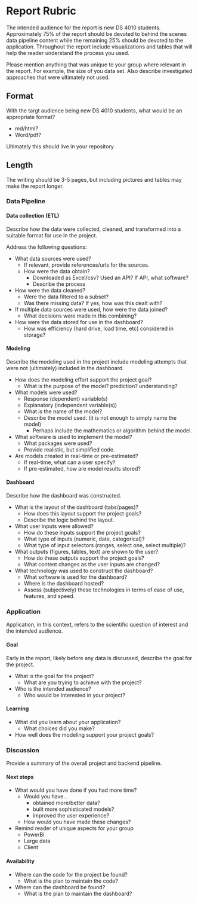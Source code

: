 # Report Rubric

The intended audience for the report is new DS 4010 students. 
Approximately 75% of the report should be devoted to behind the scenes data 
pipeline content while the remaining 25% should be devoted to the application. 
Throughout the report include visualizations and tables that will help the 
reader understand the process you used. 

Please mention anything that was unique to your group where relevant in the 
report. For example, the size of you data set. 
Also describe investigated approaches that were ultimately not used. 


## Format

With the targt audience being new DS 4010 students, what would be an appropriate
format?

- md/html?
- Word/pdf?

Ultimately this should live in your repository

## Length

The writing should be 3-5 pages, 
but including pictures and tables may make the report longer. 


### Data Pipeline



#### Data collection (ETL)

Describe how the data were collected, cleaned, and transformed into a suitable
format for use in the project.

Address the following questions:

- What data sources were used?
  - If relevant, provide references/urls for the sources.
  - How were the data obtain?
    - Downloaded as Excel/csv? Used an API? If API, what software?
    - Describe the process
- How were the data cleaned? 
  - Were the data filtered to a subset?
  - Was there missing data? If yes, how was this dealt with?
- If multiple data sources were used, how were the data joined?
  - What decisions were made in this combining?
- How were the data stored for use in the dashboard?
  - How was efficiency (hard drive, load time, etc) considered in storage?
  
#### Modeling

Describe the modeling used in the project include modeling attempts that were
not (ultimately) included in the dashboard. 

- How does the modeling effort support the project goal?
  - What is the purpose of the model? prediction? understanding?
- What models were used?
  - Response (dependent) variable(s)
  - Explanatory (independent variable(s))
  - What is the name of the model?
  - Describe the model used. (it is not enough to simply name the model)
    - Perhaps include the mathematics or algorithm behind the model.
- What software is used to implement the model? 
  - What packages were used? 
  - Provide realistic, but simplified code.
- Are models created in real-time or pre-estimated?
  - If real-time, what can a user specify?
  - If pre-estimated, how are model results stored?

#### Dashboard

Describe how the dashboard was constructed.

- What is the layout of the dashboard (tabs/pages)?
  - How does this layout support the project goals?
  - Describe the logic behind the layout.
- What user inputs were allowed?
  - How do these inputs support the project goals?
  - What type of inputs (numeric, date, categorical)?
  - What type of input selectors (ranges, select one, select multiple)?
- What outputs (figures, tables, text) are shown to the user?
  - How do these outputs support the project goals?
  - What content changes as the user inputs are changed?
- What technology was used to construct the dashboard?
  - What software is used for the dashboard?
  - Where is the dashboard hosted?
  - Assess (subjectively) these technologies in terms of ease of use, features, and speed.



### Application

Application, in this context, refers to the scientific question of interest and
the intended audience.

#### Goal

Early in the report, likely before any data is discussed, describe the goal
for the project.

- What is the goal for the project?
  - What are you trying to achieve with the project?
- Who is the intended audience?
  - Who would be interested in your project?
  
#### Learning

- What did you learn about your application? 
  - What choices did you make? 
- How well does the modeling support your project goals?


### Discussion

Provide a summary of the overall project and backend pipeline.

#### Next steps

- What would you have done if you had more time? 
  - Would you have...
    - obtained more/better data?
    - built more sophisticated models?
    - improved the user experience?
  - How would you have made these changes?
- Remind reader of unique aspects for your group
  - PowerBi
  - Large data
  - Client
  
#### Availability


- Where can the code for the project be found? 
  - What is the plan to maintain the code?
- Where can the dashboard be found?
  - What is the plan to maintain the dashboard?
